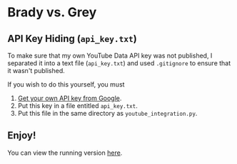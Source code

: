 # Brady vs. Grey

## API Key Hiding (`api_key.txt`)

To make sure that my own YouTube Data API key was not published,
I separated it into a text file (`api_key.txt`) and used `.gitignore` to ensure that it wasn't published.

If you wish to do this yourself, you must

1. [Get your own API key from Google](http://developers.google.com/youtube/v3/getting-started#intro).
2. Put this key in a file entitled `api_key.txt`.
3. Put this file in the same directory as `youtube_integration.py`.


## Enjoy!

You can view the running version [here](http://brady-vs-grey.appspot.com).
